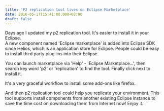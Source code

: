 ```yaml
---
title: 'P2 replication tool lives on Eclipse Marketplace'
date: 2010-05-17T15:41:00.000+08:00
draft: false
---
```


Days ago I updated my p2 replication tool. It's easier to install it in your Eclipse.  
A new component named 'Eclipse marketplace' is added into Eclipse SDK since Helios, which is an application store for Eclipse. People could be easy to install third party plug-ins into their Eclipse.  
  
You can launch marketplace via 'Help' - 'Eclipse Marketplace...', then search key word 'p2' or 'replication' to find the tool. Finally click next to install it.  
  
It's a very graceful workflow to install some add-ons like firefox.  
  
And then p2 replication tool could help you replicate your environment. This tool supports install components from another existing Eclipse instance to save the time cost on downloading them from Internet now! Enjoy it.